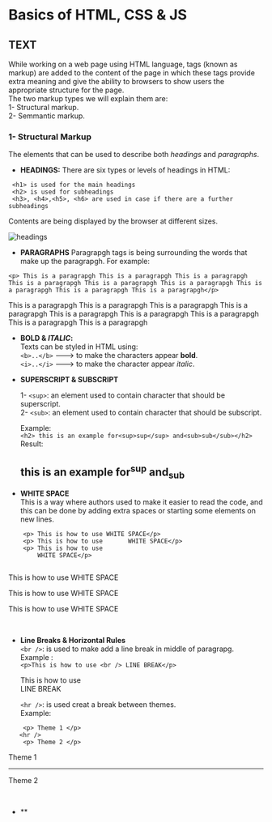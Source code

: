 # Basics of HTML, CSS & JS  

## TEXT ##
While working on a web page using HTML language, tags (known as markup) are added to the content of the page in which these tags provide extra meaning and give the ability to browsers to show users the appropriate structure for the page.  
The two markup types we will explain them are:  
    1- Structural markup.  
    2- Semmantic markup.

### **1- Structural Markup** ###  
The elements that can be used to describe both *headings* and *paragraphs*.

- **HEADINGS:**
There are six types or levels of headings in HTML:
```
 <h1> is used for the main headings
 <h2> is used for subheadings
 <h3>, <h4>,<h5>, <h6> are used in case if there are a further subheadings
```  
Contents are being displayed by the browser at different sizes.   

![headings](https://www.digitaleagles.com.au/wp-content/uploads/2020/03/h-headings.png)  



- **PARAGRAPHS**
Paragrapgh tags is being surrounding the words that make up the paragrapgh. For example:

```
<p> This is a paragrapgh This is a paragrapgh This is a paragrapgh This is a paragrapgh This is a paragrapgh This is a paragrapgh This is a paragrapgh This is a paragrapgh This is a paragrapgh</p>
```

<p> This is a paragrapgh This is a paragrapgh This is a paragrapgh This is a paragrapgh This is a paragrapgh This is a paragrapgh This is a paragrapgh This is a paragrapgh This is a paragrapgh </p>     






- **BOLD & *ITALIC*:**  
Texts can be styled in HTML using:  
    `<b>..</b>` ---> to make the characters appear **bold**.  
    `<i>..</i>` ---> to make the character appear *italic*.  

- **SUPERSCRIPT & SUBSCRIPT**  

    1- `<sup>`: an element used to contain character that should be superscript.  
    2- `<sub>`: an element used to contain character that should be subscript.  

    Example:   
    `<h2> this is an example for<sup>sup</sup> and<sub>sub</sub></h2>`  
    Result:  

    <h2> this is an example for<sup>sup</sup> and<sub>sub</sub></h2>  

- **WHITE SPACE**  
    This is a way where authors used to make it easier to read the code, and this can be done by adding extra spaces or starting some elements on new lines.
```
    <p> This is how to use WHITE SPACE</p>
    <p> This is how to use       WHITE SPACE</p>
    <p> This is how to use 
        WHITE SPACE</p>
    
```

<p> This is how to use WHITE SPACE</p>
    <p> This is how to use       WHITE SPACE</p>
    <p> This is how to use 
        WHITE SPACE</p>  

  <br />  

- **Line Breaks & Horizontal Rules**  
    `<br />`: is used to make add a line break in middle of paragrapg.  
    Example :  
    `<p>This is how to use <br /> LINE BREAK</p>`
    <p>This is how to use <br /> LINE BREAK</p>  

    `<hr />`: is used creat a break between themes.  
    Example:  
```
    <p> Theme 1 </p>
   <hr />
    <p> Theme 2 </p>
```  

<p> Theme 1 </p>
   <hr />
    <p> Theme 2 </p>

<br />

- ** 